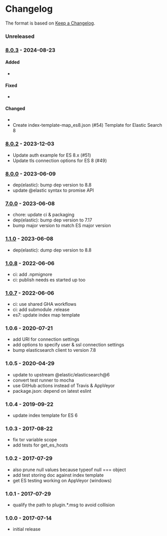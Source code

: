 # Changelog

The format is based on [Keep a Changelog](https://keepachangelog.com/).

### Unreleased

### [8.0.3] - 2024-08-23

#### Added

- 

#### Fixed

- 

#### Changed

- 
- Create index-template-map_es8.json (#54)
Template for Elastic Search 8


### [8.0.2] - 2023-12-03

- Update auth example for ES 8.x (#51)
- Update tls connection options for ES 8 (#49)


### [8.0.0] - 2023-06-09

- dep(elastic): bump dep version to 8.8
- update @elastic syntax to promise API


### [7.0.0] - 2023-06-08

- chore: update ci & packaging
- dep(elastic): bump dep version to 7.17
- bump major version to match ES major version


### [1.1.0] - 2023-06-08

- dep(elastic): dump dep version to 8.8


### [1.0.8] - 2022-06-06

- ci: add .npmignore
- ci: publish needs es started up too


### [1.0.7] - 2022-06-06

- ci: use shared GHA workflows
- ci: add submodule .release
- es7: update index map template


### 1.0.6 - 2020-07-21

- add URI for connection settings
- add options to specify user & ssl connection settings
- bump elasticsearch client to version 7.8


### 1.0.5 - 2020-04-29

- update to upstream @elastic/elasticsearch@6
- convert test runner to mocha
- use GitHub actions instead of Travis & AppVeyor
- package.json: depend on latest eslint


### 1.0.4 - 2019-09-22

- update index template for ES 6


### 1.0.3 - 2017-08-22

- fix txr variable scope
- add tests for get_es_hosts


### 1.0.2 - 2017-07-29

- also prune null values because typeof null === object
- add test storing doc against index template
- get ES testing working on AppVeyor (windows)


### 1.0.1 - 2017-07-29

- qualify the path to plugin.\*.msg to avoid collision


### 1.0.0 - 2017-07-14

- initial release

[1.0.7]: https://github.com/haraka/haraka-plugin-elasticsearch/releases/tag/1.0.7
[1.0.8]: https://github.com/haraka/haraka-plugin-elasticsearch/releases/tag/1.0.8
[1.1.0]: https://github.com/haraka/haraka-plugin-elasticsearch/releases/tag/1.1.0
[7.0.0]: https://github.com/haraka/haraka-plugin-elasticsearch/releases/tag/7.0.0
[8.0.0]: https://github.com/haraka/haraka-plugin-elasticsearch/releases/tag/8.0.0
[8.0.2]: https://github.com/haraka/haraka-plugin-elasticsearch/releases/tag/8.0.2
[8.0.3]: https://github.com/haraka/haraka-plugin-elasticsearch/releases/tag/v8.0.3
[1.0.6]: https://github.com/haraka/haraka-plugin-elasticsearch/releases/tag/1.0.6
